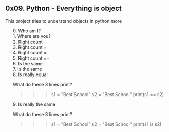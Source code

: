 <h2>0x09. Python - Everything is object</h2>
<p> This project tries to understand objects in python more</p>
<ul style= "list-style-type: none;">
<li>0. Who am I?</li>
<li>1. Where are you?</li>
<li>2. Right count</li>
<li>3. Right count =</li>
<li>4. Right count = </li>
<li>5. Right count =+</li>
<li>6. Is the same</li>
<li>7. Is the same</li>
<li>8. Is really equal
<p>What do these 3 lines print?

>>> s1 = "Best School"
>>> s2 = "Best School"
>>> print(s1 == s2)
</p></li>
<li>9. Is really the same
<p>What do these 3 lines print?

>>> s1 = "Best School"
>>> s2 = "Best School"
>>> print(s1 is s2)
</p></li>
</ul>
